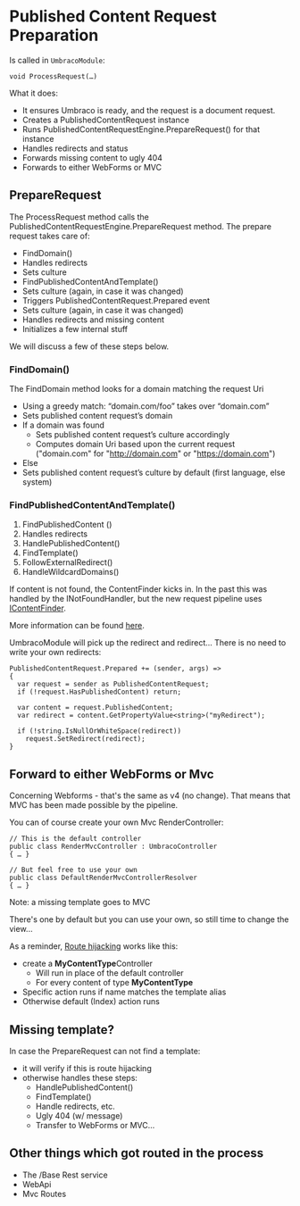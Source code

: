 # Published Content Request Preparation

Is called in `UmbracoModule`:

    void ProcessRequest(…)

What it does:

- It ensures Umbraco is ready, and the request is a document request.
- Creates a PublishedContentRequest instance
- Runs PublishedContentRequestEngine.PrepareRequest() for that instance
- Handles redirects and status
- Forwards missing content to ugly 404
- Forwards to either WebForms or MVC

## PrepareRequest
The ProcessRequest method calls the PublishedContentRequestEngine.PrepareRequest method. The prepare request takes care of:

- FindDomain()
- Handles redirects
- Sets culture
- FindPublishedContentAndTemplate()
- Sets culture (again, in case it was changed)
- Triggers PublishedContentRequest.Prepared event
- Sets culture (again, in case it was changed)
- Handles redirects and missing content
- Initializes a few internal stuff

We will discuss a few of these steps below.

### FindDomain()
The FindDomain method looks for a domain matching the request Uri

- Using a greedy match: “domain.com/foo” takes over “domain.com”
- Sets published content request’s domain
- If a domain was found
	- Sets published content request’s culture accordingly
	- Computes domain Uri based upon the current request ("domain.com" for "http://domain.com" or "https://domain.com")
- Else
- Sets published content request’s culture by default
(first language, else system)

### FindPublishedContentAndTemplate()
1. FindPublishedContent ()
2. Handles redirects
3. HandlePublishedContent()
4. FindTemplate()
5. FollowExternalRedirect()
6. HandleWildcardDomains()

If content is not found, the ContentFinder kicks in.  In the past this was handled by the INotFoundHandler, but the new request pipeline uses [IContentFinder](IContentFinder.md).

More information can be found [here](FindPublishedContentAndTemplate.md).

UmbracoModule will pick up the redirect and redirect...  There is no need to write your own redirects:

    PublishedContentRequest.Prepared += (sender, args) =>
    {
      var request = sender as PublishedContentRequest;  
      if (!request.HasPublishedContent) return;

      var content = request.PublishedContent;
      var redirect = content.GetPropertyValue<string>("myRedirect");
      
      if (!string.IsNullOrWhiteSpace(redirect))
        request.SetRedirect(redirect);
    }

## Forward to either WebForms or Mvc

Concerning Webforms - that's the same as v4 (no change).  That means that MVC has been made possible by the pipeline.

You can of course create your own Mvc RenderController: 


    // This is the default controller
    public class RenderMvcController : UmbracoController
    { … }

    // But feel free to use your own
    public class DefaultRenderMvcControllerResolver
    { … }

Note: a missing template goes to MVC

There's one by default but you can use your own, so still time to change the view...

As a reminder, [Route hijacking](../../Reference/Templating/Mvc/custom-routes.md) works like this: 

- create a **MyContentType**Controller
  - Will run in place of the default controller
  - For every content of type **MyContentType**
- Specific action runs if name matches the template alias
- Otherwise default (Index) action runs

## Missing template?
In case the PrepareRequest can not find a template:

* it will verify if this is route hijacking
* otherwise handles these steps:
  *  HandlePublishedContent()
  * FindTemplate()
  * Handle redirects, etc.
  * Ugly 404 (w/ message)
  * Transfer to WebForms or MVC…

## Other things which got routed in the process
* The /Base Rest service
* WebApi
* Mvc Routes
